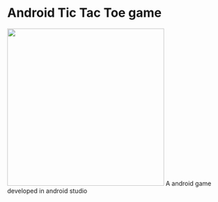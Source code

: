 # Android Tic Tac Toe game
<img src="https://raw.githubusercontent.com/HEMASE-6566/Android-Tic-Tac-Toe-Game/4af6d3d6d8a112ff0ff5707e9332c67ebeb775a8/Android%20tic%20tac%20toe.gif" width="360"/>
A android game developed in android studio
